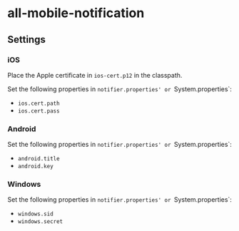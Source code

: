 # all-mobile-notification

## Settings

### iOS

Place the Apple certificate in `ios-cert.p12` in the classpath.

Set the following properties in `notifier.properties' or `System.properties`:
 - `ios.cert.path`
 - `ios.cert.pass`

### Android

Set the following properties in `notifier.properties' or `System.properties`:
 - `android.title`
 - `android.key`

### Windows

Set the following properties in `notifier.properties' or `System.properties`:
 - `windows.sid`
 - `windows.secret`
